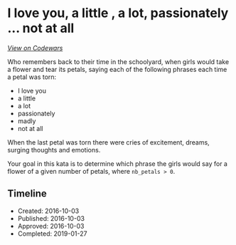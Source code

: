 # I love you,  a little ,  a lot,  passionately ... not at all
[*View on Codewars*](https://www.codewars.com/kata/i-love-you-a-little-a-lot-passionately-dot-dot-dot-not-at-all)

Who remembers back to their time in the schoolyard, when girls would take a flower and tear its petals, saying each of the following phrases each time a petal was torn:

- I love you
- a little
- a lot
- passionately
- madly
- not at all

When the last petal was torn there were cries of excitement, dreams, surging thoughts and emotions.

Your goal in this kata is to determine which phrase the girls would say for a flower of a given number of petals, where `nb_petals > 0`.

## Timeline
- Created: 2016-10-03
- Published: 2016-10-03
- Approved: 2016-10-03
- Completed: 2019-01-27